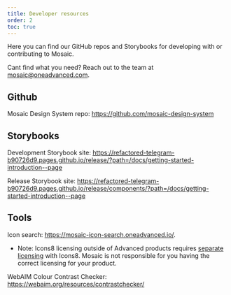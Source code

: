 ```yaml
---
title: Developer resources
order: 2
toc: true
---
```

Here you can find our GitHub repos and Storybooks for developing with or contributing to Mosaic. 

Cant find what you need? Reach out to the team at mosaic@oneadvanced.com.

## Github

Mosaic Design System repo: <https://github.com/mosaic-design-system>

## Storybooks

Development Storybook site: <https://refactored-telegram-b90726d9.pages.github.io/release/?path=/docs/getting-started-introduction--page>

Release Storybook site: <https://refactored-telegram-b90726d9.pages.github.io/release/components/?path=/docs/getting-started-introduction--page>

## Tools

Icon search: <https://mosaic-icon-search.oneadvanced.io/>.

* Note: Icons8 licensing outside of Advanced products requires [separate licensing](https://icons8.com/license) with Icons8. Mosaic is not responsible for you having the correct licensing for your product.

WebAIM Colour Contrast Checker: <https://webaim.org/resources/contrastchecker/>